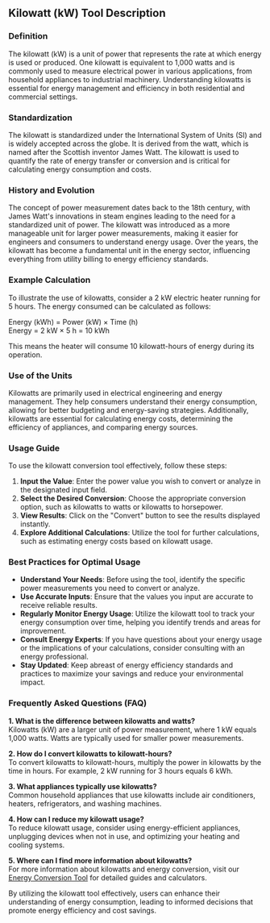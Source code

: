 ## Kilowatt (kW) Tool Description

### Definition
The kilowatt (kW) is a unit of power that represents the rate at which energy is used or produced. One kilowatt is equivalent to 1,000 watts and is commonly used to measure electrical power in various applications, from household appliances to industrial machinery. Understanding kilowatts is essential for energy management and efficiency in both residential and commercial settings.

### Standardization
The kilowatt is standardized under the International System of Units (SI) and is widely accepted across the globe. It is derived from the watt, which is named after the Scottish inventor James Watt. The kilowatt is used to quantify the rate of energy transfer or conversion and is critical for calculating energy consumption and costs.

### History and Evolution
The concept of power measurement dates back to the 18th century, with James Watt's innovations in steam engines leading to the need for a standardized unit of power. The kilowatt was introduced as a more manageable unit for larger power measurements, making it easier for engineers and consumers to understand energy usage. Over the years, the kilowatt has become a fundamental unit in the energy sector, influencing everything from utility billing to energy efficiency standards.

### Example Calculation
To illustrate the use of kilowatts, consider a 2 kW electric heater running for 5 hours. The energy consumed can be calculated as follows:

Energy (kWh) = Power (kW) × Time (h)  
Energy = 2 kW × 5 h = 10 kWh

This means the heater will consume 10 kilowatt-hours of energy during its operation.

### Use of the Units
Kilowatts are primarily used in electrical engineering and energy management. They help consumers understand their energy consumption, allowing for better budgeting and energy-saving strategies. Additionally, kilowatts are essential for calculating energy costs, determining the efficiency of appliances, and comparing energy sources.

### Usage Guide
To use the kilowatt conversion tool effectively, follow these steps:
1. **Input the Value**: Enter the power value you wish to convert or analyze in the designated input field.
2. **Select the Desired Conversion**: Choose the appropriate conversion option, such as kilowatts to watts or kilowatts to horsepower.
3. **View Results**: Click on the "Convert" button to see the results displayed instantly.
4. **Explore Additional Calculations**: Utilize the tool for further calculations, such as estimating energy costs based on kilowatt usage.

### Best Practices for Optimal Usage
- **Understand Your Needs**: Before using the tool, identify the specific power measurements you need to convert or analyze.
- **Use Accurate Inputs**: Ensure that the values you input are accurate to receive reliable results.
- **Regularly Monitor Energy Usage**: Utilize the kilowatt tool to track your energy consumption over time, helping you identify trends and areas for improvement.
- **Consult Energy Experts**: If you have questions about your energy usage or the implications of your calculations, consider consulting with an energy professional.
- **Stay Updated**: Keep abreast of energy efficiency standards and practices to maximize your savings and reduce your environmental impact.

### Frequently Asked Questions (FAQ)

**1. What is the difference between kilowatts and watts?**  
Kilowatts (kW) are a larger unit of power measurement, where 1 kW equals 1,000 watts. Watts are typically used for smaller power measurements.

**2. How do I convert kilowatts to kilowatt-hours?**  
To convert kilowatts to kilowatt-hours, multiply the power in kilowatts by the time in hours. For example, 2 kW running for 3 hours equals 6 kWh.

**3. What appliances typically use kilowatts?**  
Common household appliances that use kilowatts include air conditioners, heaters, refrigerators, and washing machines.

**4. How can I reduce my kilowatt usage?**  
To reduce kilowatt usage, consider using energy-efficient appliances, unplugging devices when not in use, and optimizing your heating and cooling systems.

**5. Where can I find more information about kilowatts?**  
For more information about kilowatts and energy conversion, visit our [Energy Conversion Tool](https://www.inayam.co/unit-converter/energy) for detailed guides and calculators.

By utilizing the kilowatt tool effectively, users can enhance their understanding of energy consumption, leading to informed decisions that promote energy efficiency and cost savings.